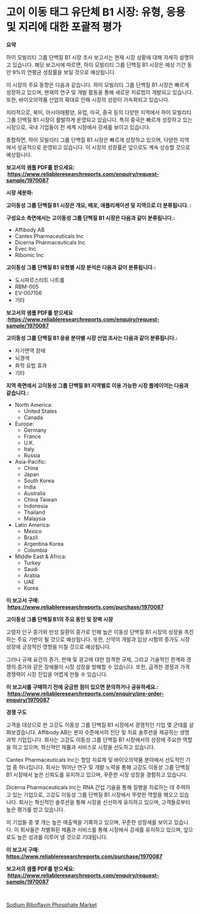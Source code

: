 <p><h1>고이 이동 태그 유단체 B1 시장: 유형, 응용 및 지리에 대한 포괄적 평가</h1></p><p><strong>요약</strong></p>
<p><p>하이 모빌리티 그룹 단백질 B1 시장 조사 보고서는 현재 시장 상황에 대해 자세히 설명하고 있습니다. 해당 보고서에 따르면, 하이 모빌리티 그룹 단백질 B1 시장은 예상 기간 동안 9%의 연평균 성장률을 보일 것으로 예상됩니다.</p><p>이 시장의 주요 동향은 다음과 같습니다. 하이 모빌리티 그룹 단백질 B1 시장은 빠르게 성장하고 있으며, 현재의 연구 및 개발 활동을 통해 새로운 치료법이 개발되고 있습니다. 또한, 바이오의약품 산업의 확대로 인해 시장의 성장이 가속화되고 있습니다.</p><p>지리적으로, 북미, 아시아태평양, 유럽, 미국, 중국 등의 다양한 지역에서 하이 모빌리티 그룹 단백질 B1 시장이 활발하게 운영되고 있습니다. 특히 중국은 빠르게 성장하고 있는 시장으로, 국내 기업들이 전 세계 시장에서 강세를 보이고 있습니다.</p><p>종합하면, 하이 모빌리티 그룹 단백질 B1 시장은 빠르게 성장하고 있으며, 다양한 지역에서 성공적으로 운영되고 있습니다. 이 시장의 성장률은 앞으로도 계속 상승할 것으로 예상됩니다.</p></p>
<p><strong>보고서의 샘플 PDF를 받으세요: &nbsp;<a href="https://www.reliableresearchreports.com/enquiry/request-sample/1970087">https://www.reliableresearchreports.com/enquiry/request-sample/1970087</a></strong></p>
<p><strong>시장 세분화:</strong></p>
<p><strong> 고이동성 그룹 단백질 B1 시장은 개요, 배포, 애플리케이션 및 지역으로 더 분류됩니다. :</strong></p>
<p><strong>구성요소 측면에서는 고이동성 그룹 단백질 B1 시장은 다음과 같이 분류됩니다.:</strong></p>
<p><ul><li>Affibody AB</li><li>Cantex Pharmaceuticals Inc</li><li>Dicerna Pharmaceuticals Inc</li><li>Evec Inc</li><li>Ribomic Inc</li></ul></p>
<p><strong> 고이동성 그룹 단백질 B1 유형별 시장 분석은 다음과 같이 분류됩니다.:</strong></p>
<p><ul><li>도시파르스타트 나트륨</li><li>RBM-005</li><li>EV-007156</li><li>기타</li></ul></p>
<p><strong>보고서의 샘플 PDF를 받으세요 :<a href="https://www.reliableresearchreports.com/enquiry/request-sample/1970087">https://www.reliableresearchreports.com/enquiry/request-sample/1970087</a></strong></p>
<p><strong> 고이동성 그룹 단백질 B1 응용 분야별 시장 산업 조사는 다음과 같이 분류됩니다.:</strong></p>
<p><ul><li>자가면역 장애</li><li>뇌경색</li><li>화학 요법 효과</li><li>기타</li></ul></p>
<p><strong>지역 측면에서 고이동성 그룹 단백질 B1 지역별로 이용 가능한 시장 플레이어는 다음과 같습니다.:</strong></p>
<p><ul>
    <li>
        North America:
        <ul>
            <li>United States</li>
            <li>Canada</li>
        </ul>
    </li>
    <li>
        Europe:
        <ul>
            <li>Germany</li>
            <li>France</li>
            <li>U.K.</li>
            <li>Italy</li>
            <li>Russia</li>
        </ul>
    </li>
    <li>
        Asia-Pacific:
        <ul>
            <li>China</li>
            <li>Japan</li>
            <li>South Korea</li>
            <li>India</li>
            <li>Australia</li>
            <li>China Taiwan</li>
            <li>Indonesia</li>
            <li>Thailand</li>
            <li>Malaysia</li>
        </ul>
    </li>
    <li>
        Latin America:
        <ul>
            <li>Mexico</li>
            <li>Brazil</li>
            <li>Argentina Korea</li>
            <li>Colombia</li>
        </ul>
    </li>
    <li>
        Middle East & Africa:
        <ul>
            <li>Turkey</li>
            <li>Saudi</li>
            <li>Arabia</li>
            <li>UAE</li>
            <li>Korea</li>
        </ul>
    </li>
    </ul></p>
<p><strong>이 보고서 구매: &nbsp;<a href="https://www.reliableresearchreports.com/purchase/1970087">https://www.reliableresearchreports.com/purchase/1970087</a></strong></p>
<p><strong>고이동성 그룹 단백질 B1의 주요 동인 및 장벽 시장</strong></p>
<p><p>고령자 인구 증가와 만성 질환의 증가로 인해 높은 이동성 단백질 B1 시장의 성장을 촉진하는 주요 기반이 될 것으로 예상됩니다. 또한, 신약의 개발과 임상 시험의 증가도 시장 성장에 긍정적인 영향을 미칠 것으로 예상됩니다.</p><p>그러나 규제 요건의 증가, 판매 및 광고에 대한 엄격한 규제, 그리고 기술적인 한계와 경쟁의 증가와 같은 장애물이 시장 성장을 방해할 수 있습니다. 또한, 급격한 경쟁과 가격 경쟁력이 시장 진입을 어렵게 만들 수 있습니다.</p></p>
<p><strong>이 보고서를 구매하기 전에 궁금한 점이 있으면 문의하거나 공유하세요.: &nbsp;<a href="https://www.reliableresearchreports.com/enquiry/pre-order-enquiry/1970087">https://www.reliableresearchreports.com/enquiry/pre-order-enquiry/1970087</a></strong></p>
<p><strong>경쟁 구도</strong></p>
<p><p>고객을 대상으로 한 고강도 이동성 그룹 단백질 B1 시장에서 경쟁적인 기업 몇 군데를 살펴보겠습니다. Affibody AB는 분자 수준에서의 진단 및 치료 솔루션을 제공하는 생명과학 기업입니다. 회사는 고강도 이동성 그룹 단백질 B1 시장에서의 성장에 주요한 역할을 하고 있으며, 혁신적인 제품과 서비스로 시장을 선도하고 있습니다.</p><p>Cantex Pharmaceuticals Inc는 항암 치료제 및 바이오의약품 분야에서 선도적인 기업 중 하나입니다. 회사는 뛰어난 연구 및 개발 노력을 통해 고강도 이동성 그룹 단백질 B1 시장에서 높은 신뢰도를 유지하고 있으며, 꾸준한 시장 성장을 경험하고 있습니다.</p><p>Dicerna Pharmaceuticals Inc는 RNA 간섭 기술을 통해 질병을 치료하는 데 주력하고 있는 기업으로, 고강도 이동성 그룹 단백질 B1 시장에서 뚜렷한 역할을 해오고 있습니다. 회사는 혁신적인 솔루션을 통해 시장을 신선하게 유지하고 있으며, 고객들로부터 높은 평가를 받고 있습니다.</p><p>이 기업들 중 몇 개는 높은 매출액을 기록하고 있으며, 꾸준한 성장세를 보이고 있습니다. 이 회사들은 차별화된 제품과 서비스를 통해 시장에서 강세를 유지하고 있으며, 앞으로도 높은 성과를 이루어 낼 것으로 기대됩니다.</p></p>
<p><strong>이 보고서 구매: &nbsp; <a href="https://www.reliableresearchreports.com/purchase/1970087">https://www.reliableresearchreports.com/purchase/1970087</a></strong></p>
<p><strong>보고서의 샘플 PDF를 받으세요: &nbsp;<a href="https://www.reliableresearchreports.com/enquiry/request-sample/1970087">https://www.reliableresearchreports.com/enquiry/request-sample/1970087</a></strong><strong></strong></p>
<p>&nbsp;</p>
<p><p><a href="https://invited-way-688.notion.site/Sodium-Riboflavin-Phosphate-Market-Size-2024-2031-Global-Industrial-Analysis-Key-Geographical-Reg-378cddb0b08f4a9a9cac1e747a66af6c">Sodium Riboflavin Phosphate Market</a></p></p>